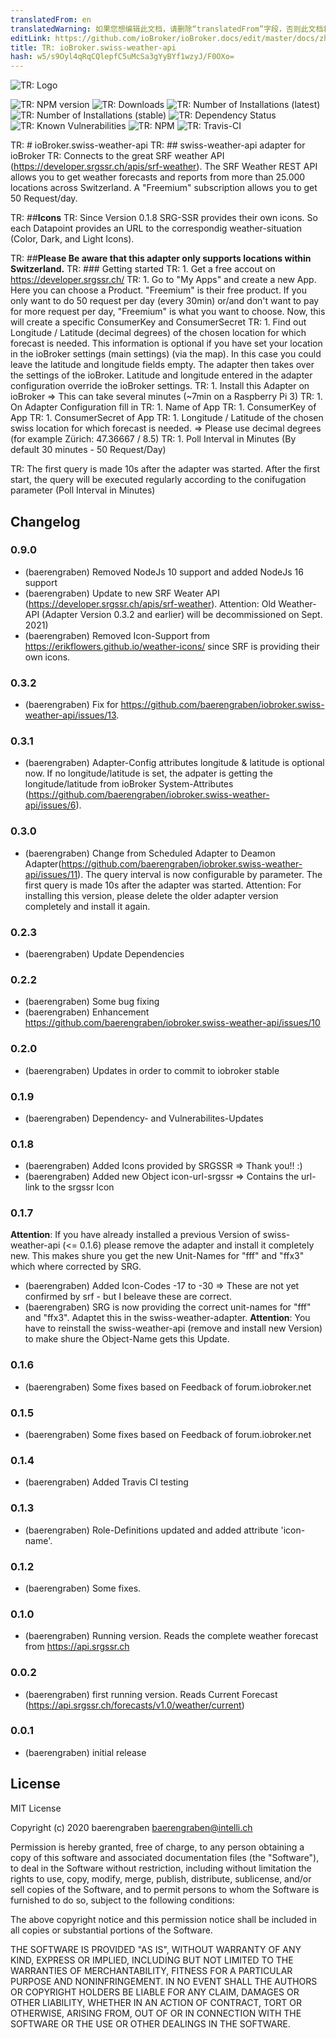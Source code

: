 ```yaml
---
translatedFrom: en
translatedWarning: 如果您想编辑此文档，请删除“translatedFrom”字段，否则此文档将再次自动翻译
editLink: https://github.com/ioBroker/ioBroker.docs/edit/master/docs/zh-cn/adapterref/iobroker.swiss-weather-api/README.md
title: TR: ioBroker.swiss-weather-api
hash: w5/s9Oyl4qRqCQlepfC5uMcSa3gYyBYf1wzyJ/F0OXo=
---
```

![TR: Logo](../../../en/adapterref/iobroker.swiss-weather-api/admin/swiss-weather-api.png)

![TR: NPM version](http://img.shields.io/npm/v/iobroker.swiss-weather-api.svg)
![TR: Downloads](https://img.shields.io/npm/dm/iobroker.swiss-weather-api.svg)
![TR: Number of Installations (latest)](http://iobroker.live/badges/swiss-weather-api-installed.svg)
![TR: Number of Installations (stable)](http://iobroker.live/badges/swiss-weather-api-stable.svg)
![TR: Dependency Status](https://img.shields.io/david/baerengraben/iobroker.swiss-weather-api.svg)
![TR: Known Vulnerabilities](https://snyk.io/test/github/baerengraben/ioBroker.swiss-weather-api/badge.svg)
![TR: NPM](https://nodei.co/npm/iobroker.swiss-weather-api.png?downloads=true)
![TR: Travis-CI](http://img.shields.io/travis/baerengraben/ioBroker.swiss-weather-api/master.svg)

TR: # ioBroker.swiss-weather-api
TR: ## swiss-weather-api adapter for ioBroker
TR: Connects to the great SRF weather API (https://developer.srgssr.ch/apis/srf-weather).
The SRF Weather REST API allows you to get weather forecasts and reports from more than 25.000 locations across Switzerland. A "Freemium" subscription allows you to get 50 Request/day.

TR: ##**Icons**
TR: Since Version 0.1.8 SRG-SSR provides their own icons. So each Datapoint provides an URL to the correspondig weather-situation (Color, Dark, and Light Icons).

TR: ##**Please Be aware that this adapter only supports locations within Switzerland.**
TR: ### Getting started
TR: 1. Get a free accout on https://developer.srgssr.ch/
TR: 1. Go to "My Apps" and create a new App. Here you can choose a Product. "Freemium" is their free product. If you only want to do 50 request per day (every 30min) or/and don't want to pay for more request per day, "Freemium" is what you want to choose. Now, this will create a specific ConsumerKey and ConsumerSecret
TR: 1. Find out Longitude / Latitude (decimal degrees) of the chosen location for which forecast is needed. This information is optional if you have set your location in the ioBroker settings (main settings) (via the map). In this case you could leave the latitude and longitude fields empty. The adapter then takes over the settings of the ioBroker. Latitude and longitude entered in the adapter configuration override the ioBroker settings.
TR: 1. Install this Adapter on ioBroker => This can take several minutes (~7min on a Raspberry Pi 3)
TR: 1. On Adapter Configuration fill in
TR:    1. Name of App
TR:    1. ConsumerKey of App
TR:    1. ConsumerSecret of App
TR:    1. Longitude / Latitude of the chosen swiss location for which forecast is needed. => Please use decimal degrees (for example Zürich: 47.36667 / 8.5)
TR:    1. Poll Interval in Minutes (By default 30 minutes - 50 Request/Day)

TR: The first query is made 10s after the adapter was started. After the first start, the query will be executed regularly according to the conifugation parameter (Poll Interval in Minutes)

## Changelog

### 0.9.0
* (baerengraben)  Removed NodeJs 10 support and added NodeJs 16 support 
* (baerengraben)  Update to new SRF Weater API (https://developer.srgssr.ch/apis/srf-weather). Attention: Old Weather-API (Adapter Version 0.3.2 and earlier) will be decommissioned on Sept. 2021)
* (baerengraben)  Removed Icon-Support from https://erikflowers.github.io/weather-icons/ since SRF is providing their own icons.

### 0.3.2
* (baerengraben)  Fix for https://github.com/baerengraben/iobroker.swiss-weather-api/issues/13.

### 0.3.1
* (baerengraben)  Adapter-Config attributes longitude & latitude is optional now. If no longitude/latitude is set, the adpater is getting the longitude/latitude from ioBroker System-Attributes (https://github.com/baerengraben/iobroker.swiss-weather-api/issues/6).

### 0.3.0
* (baerengraben)  Change from Scheduled Adapter to Deamon Adapter(https://github.com/baerengraben/iobroker.swiss-weather-api/issues/11). The query interval is now configurable by parameter. The first query is made 10s after the adapter was started. Attention: For installing this version, please delete the older adapter version completely and install it again.

### 0.2.3
* (baerengraben) Update Dependencies

### 0.2.2
* (baerengraben) Some bug fixing
* (baerengraben) Enhancement https://github.com/baerengraben/iobroker.swiss-weather-api/issues/10

### 0.2.0
* (baerengraben) Updates in order to commit to iobroker stable

### 0.1.9
* (baerengraben) Dependency- and Vulnerabilites-Updates

### 0.1.8
* (baerengraben) Added Icons provided by SRGSSR => Thank you!! :)
* (baerengraben) Added new Object icon-url-srgssr => Contains the url-link to the srgssr Icon

### 0.1.7
**Attention**: If you have already installed a previous Version of swiss-weather-api (<= 0.1.6) please remove the adapter and install it completely new. This makes shure you get the new Unit-Names for "fff" and "ffx3" which where corrected by SRG. 
* (baerengraben) Added Icon-Codes -17 to -30 => These are not yet confirmed by srf - but I beleave these are correct.  
* (baerengraben) SRG is now providing the correct unit-names for "fff" and "ffx3". Adaptet this in the swiss-weather-adapter. **Attention**: You have to reinstall the swiss-weather-api (remove and install new Version) to make shure the Object-Name gets this Update.

### 0.1.6
* (baerengraben) Some fixes based on Feedback of forum.iobroker.net

### 0.1.5
* (baerengraben) Some fixes based on Feedback of forum.iobroker.net

### 0.1.4
* (baerengraben) Added Travis CI testing

### 0.1.3
* (baerengraben) Role-Definitions updated and added attribute 'icon-name'.

### 0.1.2
* (baerengraben) Some fixes.

### 0.1.0
* (baerengraben) Running version. Reads the complete weather forecast from https://api.srgssr.ch

### 0.0.2
* (baerengraben) first running version. Reads Current Forecast (https://api.srgssr.ch/forecasts/v1.0/weather/current)

### 0.0.1
* (baerengraben) initial release

## License
MIT License

Copyright (c) 2020 baerengraben <baerengraben@intelli.ch>

Permission is hereby granted, free of charge, to any person obtaining a copy
of this software and associated documentation files (the "Software"), to deal
in the Software without restriction, including without limitation the rights
to use, copy, modify, merge, publish, distribute, sublicense, and/or sell
copies of the Software, and to permit persons to whom the Software is
furnished to do so, subject to the following conditions:

The above copyright notice and this permission notice shall be included in all
copies or substantial portions of the Software.

THE SOFTWARE IS PROVIDED "AS IS", WITHOUT WARRANTY OF ANY KIND, EXPRESS OR
IMPLIED, INCLUDING BUT NOT LIMITED TO THE WARRANTIES OF MERCHANTABILITY,
FITNESS FOR A PARTICULAR PURPOSE AND NONINFRINGEMENT. IN NO EVENT SHALL THE
AUTHORS OR COPYRIGHT HOLDERS BE LIABLE FOR ANY CLAIM, DAMAGES OR OTHER
LIABILITY, WHETHER IN AN ACTION OF CONTRACT, TORT OR OTHERWISE, ARISING FROM,
OUT OF OR IN CONNECTION WITH THE SOFTWARE OR THE USE OR OTHER DEALINGS IN THE
SOFTWARE.